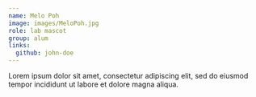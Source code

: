 ```yaml
---
name: Melo Poh
image: images/MeloPoh.jpg
role: lab mascot
group: alum
links:
  github: john-doe
---
```


Lorem ipsum dolor sit amet, consectetur adipiscing elit, sed do eiusmod tempor incididunt ut labore et dolore magna aliqua.
